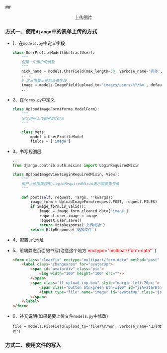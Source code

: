 ##<center>上传图片</center>

### 方式一、使用`django`中的表单上传的方式

* 1、在`models.py`中定义字段

  ```py
  class UserProfileModel(AbstractUser):
      """
      创建一个用户的模型
      """
      nick_name = models.CharField(max_length=50, verbose_name='昵称', null=False, default='')
      ....
      # 定义需要上传的头像字段
      image = models.ImageField(upload_to='images/users/%Y/%m', default='images/default.jepg', verbose_name='头像')
      ...
  ```

* 2、在`forms.py`中定义

  ```py
  class UploadImageForm(forms.ModelForm):
      """
      定义用户上传图片的form
      """

      class Meta:
          model = UserProfileModel
          fields = ['image']
  ```

* 3、书写视图层

  ```py
  ...
  from django.contrib.auth.mixins import LoginRequiredMixin

  class UploadImageView(LoginRequiredMixin, View):
      """
      用户上传图像视图,LoginRequiredMixin表示需要先登录
      """

      def post(self, request, *args, **kwargs):
          image_form = UploadImageForm(request.POST, request.FILES)
          if image_form.is_valid():
              image = image_form.cleaned_data['image']
              request.user.image = image
              request.user.save()
              return HttpResponse('上传成功')
          return HttpResponse('选择文件')
  ```

* 4、配置`url`地址

* 5、前端静态页面的书写(注意这个地方`<font color="#f00">enctype="multipart/form-data"</font>``)

  ```html
  <form class="clearfix" enctype="multipart/form-data" method="post" action="url">
      <label class="changearea" for="avatarUp">
          <span id="avatardiv" class="pic">
              <img width="100" height="100" src=""/>
          </span>
          <span class="fl upload-inp-box" style="margin-left:70px;">
              <span class="button btn-green btn-w100" id="jsAvatarBtn">修改头像</span>
              <input type="file" name="image" id="avatarUp" class="js-img-up"/>
          </span>
      </label>
  </form>
  ```

* 6、补充说明(如果是要上传文件`models.py`中修改)

  ```
  file = models.FileField(upload_to='file/%Y/%m', verbose_name='上传文件')
  ```

### 方式二、使用文件的写入
